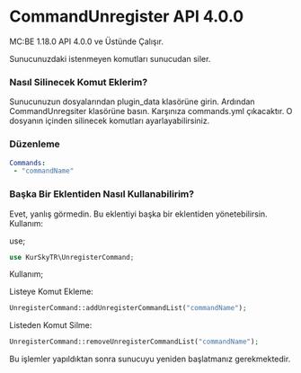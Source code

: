 # CommandUnregister API 4.0.0

MC:BE 1.18.0 API 4.0.0 ve Üstünde Çalışır.

Sunucunuzdaki istenmeyen komutları sunucudan siler.

### Nasıl Silinecek Komut Eklerim?

Sunucunuzun dosyalarından plugin_data klasörüne girin. Ardından CommandUnregsiter klasörüne basın. Karşınıza commands.yml çıkacaktır. O dosyanın içinden silinecek komutları ayarlayabilirsiniz.

### Düzenleme
```yaml
Commands:
 - "commandName"
```

### Başka Bir Eklentiden Nasıl Kullanabilirim?

Evet, yanlış görmedin. Bu eklentiyi başka bir eklentiden yönetebilirsin. Kullanım:

use;
```php
use KurSkyTR\UnregisterCommand;
```
Kullanım;

Listeye Komut Ekleme:
```php
UnregisterCommand::addUnregisterCommandList("commandName");
```
Listeden Komut Silme:
```php
UnregisterCommand::removeUnregisterCommandList("commandName");
```

Bu işlemler yapıldıktan sonra sunucuyu yeniden başlatmanız gerekmektedir.
